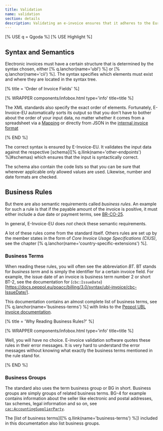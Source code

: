 ```yaml
---
title: Validation
name: validation
section: details
description: Validating an e-invoice ensures that it adheres to the European standard EN16931. A number of options exist for this task.
---
```

<!--qgoda-no-xgettext-->
[% USE q = Qgoda %]
[% USE Highlight %]
<!--/qgoda-no-xgettext-->

<qgoda-toc/>

## Syntax and Semantics

Electronic invoices must have a certain structure that is determined by the
syntax chosen, either [% q.lanchor(name='ubl') %] or
[% q.lanchor(name='cii') %]. The syntax specifies which elements must exist
and where they are located in the syntax tree.

[% title = 'Order of Invoice Fields' %]
<!--qgoda-no-xgettext-->
[% WRAPPER components/infobox.html type='info' title=title %]
<!--/qgoda-no-xgettext-->
The XML standards also specify the exact order of elements. Fortunately,
E-Invoice-EU automatically sorts its output so that you don't have to bother
about the order of your input data, no matter whether it comes from a
spreadsheet via a <a href="[% q.llink(name='mapping') %]">Mapping</a> or
directly from JSON in the <a
href="[% q.llink(name='internal-format') %]">internal invoice format</a>
<!--qgoda-no-xgettext-->
[% END %]
<!--/qgoda-no-xgettext-->

The correct syntax is ensured by E-Invoice-EU. It validates the input data
against the respective [schema]([% q.llink(name='other-endpoints') %]#schemas)
which ensures that the input is syntactically correct.

The schema also contain the code lists so that you can be sure that wherever
applicable only allowed values are used. Likewise, number and date
formats are checked.

## Business Rules

But there are also semantic requirements called *business rules*. An example
for such a rule is that if the payable amount of the invoice is positive,
it must either include a due date or payment terms, see
[BR-CO-25](https://docs.peppol.eu/poacc/billing/3.0/rules/ubl-tc434/BR-CO-25/).

In general, E-Invoice-EU does *not* check these semantic requirements.

A lot of these rules come from the standard itself. Others rules are set up
by the member states in the form of *Core Invoice Usage Specifications (CIUS)*,
see the chapter [% q.lanchor(name='country-specific-extensions') %].

### Business Terms

When reading these rules, you will often see the abbreviation *BT*. BT stands
for *business term* and is simply the identifier for a certain invoice field.
For example, the issue date of an invoice is business term number 2 or short
BT-2, see the documentation for
(`cbc:IssueDate`)[https://docs.peppol.eu/poacc/billing/3.0/syntax/ubl-invoice/cbc-IssueDate/].

This documentation contains an almost complete list of business terms, see
[% q.lanchor(name='business-terms') %] with links to the [Peppol UBL invoice
documentation](https://docs.peppol.eu/poacc/billing/3.0/).

[% title = 'Why Reading Business Rules?' %]
<!--qgoda-no-xgettext-->
[% WRAPPER components/infobox.html type='info' title=title %]
<!--/qgoda-no-xgettext-->
Well, you will have no choice. E-invoice validation software quotes these
rules in their error messages. It is very hard to understand the error
messages without knowing what exactly the business terms mentioned in the
rule stand for.
<!--qgoda-no-xgettext-->
[% END %]
<!--/qgoda-no-xgettext-->

### Business Groups

The standard also uses the term business group or BG in short. Business groups
are simply groups of related business terms. BG-4 for example contains
information about the seller like electronic and postal addresses, tax
schemes, legal information and so on, see
[`cac:AccountingSupplierParty`](https://docs.peppol.eu/poacc/billing/3.0/syntax/ubl-invoice/cac-AccountingSupplierParty/).

The [list of business terms]([% q.llink(name='business-terms') %]) included in
this documentation also list business groups.

